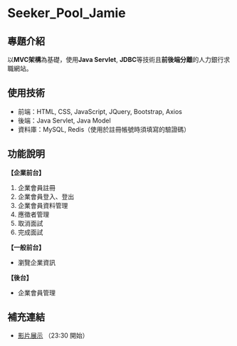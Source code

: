 # Seeker_Pool_Jamie
## 專題介紹
以**MVC架構**為基礎，使用**Java Servlet**, **JDBC**等技術且**前後端分離**的人力銀行求職網站。
## 使用技術
- 前端：HTML, CSS, JavaScript, JQuery, Bootstrap, Axios  
- 後端：Java Servlet, Java Model  
- 資料庫：MySQL, Redis（使用於註冊帳號時須填寫的驗證碼）  
## 功能說明
**【企業前台】**
1. 企業會員註冊
2. 企業會員登入、登出
3. 企業會員資料管理
4. 應徵者管理
5. 取消面試
6. 完成面試

**【一般前台】**
- 瀏覽企業資訊  

**【後台】**  
- 企業會員管理

## 補充連結
- [影片展示](https://www.youtube.com/watch?v=FMN8VVAX7E8&t=1260s&ab_channel=%E7%B7%AF%E8%82%B2TibaMe) （23:30 開始）
